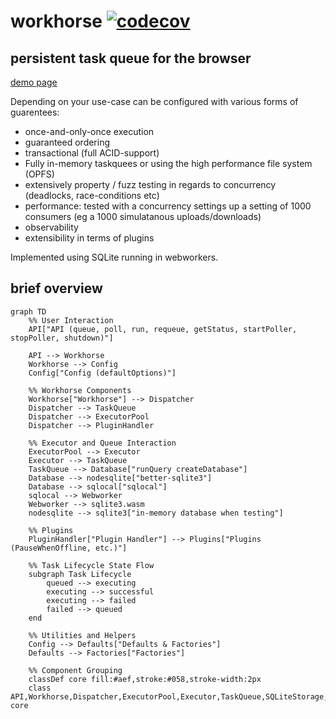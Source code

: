 # workhorse [![codecov](https://codecov.io/gh/hyrfilm/workhorse/graph/badge.svg?token=4371ZQKKQ0)](https://codecov.io/gh/hyrfilm/workhorse)

## persistent task queue for the browser
[demo page](https://hyrfilm.github.io/workhorse)

Depending on your use-case can be configured with various forms of guarentees:
* once-and-only-once execution
* guaranteed ordering
* transactional (full ACID-support)
* Fully in-memory taskquees or using the high performance file system (OPFS)
* extensively property / fuzz testing in regards to concurrency (deadlocks, race-conditions etc)
* performance: tested with a concurrency settings up a setting of 1000 consumers (eg a 1000 simulatanous uploads/downloads)
* observability
* extensibility in terms of plugins

Implemented using SQLite running in webworkers.

## brief overview
```mermaid
graph TD
    %% User Interaction
    API["API (queue, poll, run, requeue, getStatus, startPoller, stopPoller, shutdown)"]

    API --> Workhorse
    Workhorse --> Config
    Config["Config (defaultOptions)"]

    %% Workhorse Components
    Workhorse["Workhorse"] --> Dispatcher
    Dispatcher --> TaskQueue
    Dispatcher --> ExecutorPool
    Dispatcher --> PluginHandler

    %% Executor and Queue Interaction
    ExecutorPool --> Executor
    Executor --> TaskQueue
    TaskQueue --> Database["runQuery createDatabase"]
    Database --> nodesqlite["better-sqlite3"]
    Database --> sqlocal["sqlocal"]
    sqlocal --> Webworker
    Webworker --> sqlite3.wasm
    nodesqlite --> sqlite3["in-memory database when testing"]

    %% Plugins
    PluginHandler["Plugin Handler"] --> Plugins["Plugins (PauseWhenOffline, etc.)"]

    %% Task Lifecycle State Flow
    subgraph Task Lifecycle
        queued --> executing
        executing --> successful
        executing --> failed
        failed --> queued
    end

    %% Utilities and Helpers
    Config --> Defaults["Defaults & Factories"]
    Defaults --> Factories["Factories"]

    %% Component Grouping
    classDef core fill:#aef,stroke:#058,stroke-width:2px
    class API,Workhorse,Dispatcher,ExecutorPool,Executor,TaskQueue,SQLiteStorage,XStateMachines,PluginHandler core
```
